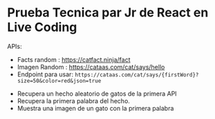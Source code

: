 # Prueba Tecnica par Jr de React en Live Coding

APIs:
 * Facts random : https://catfact.ninja/fact 
 * Imagen Random : https://cataas.com/cat/says/hello
 * Endpoint para usar: `https://cataas.com/cat/says/{firstWord}?size=50&color=red&json=true`

 - Recupera un hecho aleatorio de gatos de la primera API
 - Recupera la primera palabra del hecho.
 - Muestra una imagen de un gato con la primera palabra
